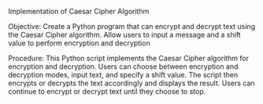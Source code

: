 Implementation of Caesar Cipher Algorithm

Objective: Create a Python program that can encrypt and decrypt text using the Caesar Cipher algorithm. Allow users to input a message and a shift value to perform encryption and decryption

Procedure: This Python script implements the Caesar Cipher algorithm for encryption and decryption. Users can choose between encryption and decryption modes, input text, and specify a shift value. The script then encrypts or decrypts the text accordingly and displays the result. Users can continue to encrypt or decrypt text until they choose to stop.
